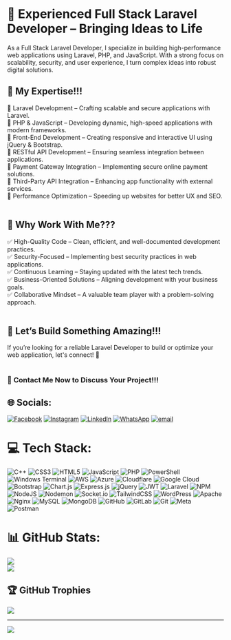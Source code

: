 # 🚀 Experienced Full Stack Laravel Developer – Bringing Ideas to Life

As a Full Stack Laravel Developer, I specialize in building high-performance web applications using Laravel, PHP, and JavaScript. With a strong focus on scalability, security, and user experience, I turn complex ideas into robust digital solutions.<br>

## 🎯 My Expertise!!!<br>
🔹 Laravel Development – Crafting scalable and secure applications with Laravel.<br>
🔹 PHP & JavaScript – Developing dynamic, high-speed applications with modern frameworks.<br>
🔹 Front-End Development – Creating responsive and interactive UI using jQuery & Bootstrap.<br>
🔹 RESTful API Development – Ensuring seamless integration between applications.<br>
🔹 Payment Gateway Integration – Implementing secure online payment solutions.<br>
🔹 Third-Party API Integration – Enhancing app functionality with external services.<br>
🔹 Performance Optimization – Speeding up websites for better UX and SEO.<br><br>

## 🚀 Why Work With Me???<br>
✅ High-Quality Code – Clean, efficient, and well-documented development practices.<br>
✅ Security-Focused – Implementing best security practices in web applications.<br>
✅ Continuous Learning – Staying updated with the latest tech trends.<br>
✅ Business-Oriented Solutions – Aligning development with your business goals.<br>
✅ Collaborative Mindset – A valuable team player with a problem-solving approach.<br><br>

## 🤝 Let’s Build Something Amazing!!!
If you’re looking for a reliable Laravel Developer to build or optimize your web application, let's connect! 🚀<br><br>

### 📩 **Contact Me Now to Discuss Your Project!!!**

## 🌐 Socials:
[![Facebook](https://img.shields.io/badge/Facebook-%231877F2.svg?logo=Facebook&logoColor=white)](https://facebook.com/https://web.facebook.com/nomizeadus) [![Instagram](https://img.shields.io/badge/Instagram-%23E4405F.svg?logo=Instagram&logoColor=white)](https://instagram.com/https://www.instagram.com/nomizeadus/) [![LinkedIn](https://img.shields.io/badge/LinkedIn-%230077B5.svg?logo=linkedin&logoColor=white)](https://linkedin.com/in/https://www.linkedin.com/in/hafiz-nouman/) [![WhatsApp](https://img.shields.io/badge/WhatsApp-grey?logo=whatsapp)](https://wa.me/923484195196) [![email](https://img.shields.io/badge/Email-D14836?logo=gmail&logoColor=white)](mailto:hafiznouman.dev@gmail.com) 

# 💻 Tech Stack:
![C++](https://img.shields.io/badge/c++-%2300599C.svg?style=flat&logo=c%2B%2B&logoColor=white) ![CSS3](https://img.shields.io/badge/css3-%231572B6.svg?style=flat&logo=css3&logoColor=white) ![HTML5](https://img.shields.io/badge/html5-%23E34F26.svg?style=flat&logo=html5&logoColor=white) ![JavaScript](https://img.shields.io/badge/javascript-%23323330.svg?style=flat&logo=javascript&logoColor=%23F7DF1E) ![PHP](https://img.shields.io/badge/php-%23777BB4.svg?style=flat&logo=php&logoColor=white) ![PowerShell](https://img.shields.io/badge/PowerShell-%235391FE.svg?style=flat&logo=powershell&logoColor=white) ![Windows Terminal](https://img.shields.io/badge/Windows%20Terminal-%234D4D4D.svg?style=flat&logo=windows-terminal&logoColor=white) ![AWS](https://img.shields.io/badge/AWS-%23FF9900.svg?style=flat&logo=amazon-aws&logoColor=white) ![Azure](https://img.shields.io/badge/azure-%230072C6.svg?style=flat&logo=microsoftazure&logoColor=white) ![Cloudflare](https://img.shields.io/badge/Cloudflare-F38020?style=flat&logo=Cloudflare&logoColor=white) ![Google Cloud](https://img.shields.io/badge/GoogleCloud-%234285F4.svg?style=flat&logo=google-cloud&logoColor=white) ![Bootstrap](https://img.shields.io/badge/bootstrap-%238511FA.svg?style=flat&logo=bootstrap&logoColor=white) ![Chart.js](https://img.shields.io/badge/chart.js-F5788D.svg?style=flat&logo=chart.js&logoColor=white) ![Express.js](https://img.shields.io/badge/express.js-%23404d59.svg?style=flat&logo=express&logoColor=%2361DAFB) ![jQuery](https://img.shields.io/badge/jquery-%230769AD.svg?style=flat&logo=jquery&logoColor=white) ![JWT](https://img.shields.io/badge/JWT-black?style=flat&logo=JSON%20web%20tokens) ![Laravel](https://img.shields.io/badge/laravel-%23FF2D20.svg?style=flat&logo=laravel&logoColor=white) ![NPM](https://img.shields.io/badge/NPM-%23CB3837.svg?style=flat&logo=npm&logoColor=white) ![NodeJS](https://img.shields.io/badge/node.js-6DA55F?style=flat&logo=node.js&logoColor=white) ![Nodemon](https://img.shields.io/badge/NODEMON-%23323330.svg?style=flat&logo=nodemon&logoColor=%BBDEAD) ![Socket.io](https://img.shields.io/badge/Socket.io-black?style=flat&logo=socket.io&badgeColor=010101) ![TailwindCSS](https://img.shields.io/badge/tailwindcss-%2338B2AC.svg?style=flat&logo=tailwind-css&logoColor=white) ![WordPress](https://img.shields.io/badge/WordPress-%23117AC9.svg?style=flat&logo=WordPress&logoColor=white) ![Apache](https://img.shields.io/badge/apache-%23D42029.svg?style=flat&logo=apache&logoColor=white) ![Nginx](https://img.shields.io/badge/nginx-%23009639.svg?style=flat&logo=nginx&logoColor=white) ![MySQL](https://img.shields.io/badge/mysql-4479A1.svg?style=flat&logo=mysql&logoColor=white) ![MongoDB](https://img.shields.io/badge/MongoDB-%234ea94b.svg?style=flat&logo=mongodb&logoColor=white) ![GitHub](https://img.shields.io/badge/github-%23121011.svg?style=flat&logo=github&logoColor=white) ![GitLab](https://img.shields.io/badge/gitlab-%23181717.svg?style=flat&logo=gitlab&logoColor=white) ![Git](https://img.shields.io/badge/git-%23F05033.svg?style=flat&logo=git&logoColor=white) ![Meta](https://img.shields.io/badge/Meta-%230467DF.svg?style=flat&logo=Meta&logoColor=white) ![Postman](https://img.shields.io/badge/Postman-FF6C37?style=flat&logo=postman&logoColor=white)

# 📊 GitHub Stats:
![](https://github-readme-streak-stats.herokuapp.com/?user=hafiz9ouman&theme=dark&hide_border=false)<br/>
![](https://github-readme-stats.vercel.app/api/top-langs/?username=hafiz9ouman&theme=dark&hide_border=false&include_all_commits=true&count_private=true&layout=compact)

## 🏆 GitHub Trophies
![](https://github-profile-trophy.vercel.app/?username=hafiz9ouman&theme=radical&no-frame=false&no-bg=true&margin-w=4)

---
[![](https://visitcount.itsvg.in/api?id=hafiz9ouman&icon=0&color=0)](https://visitcount.itsvg.in)
